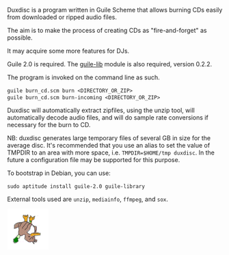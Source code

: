 Duxdisc is a program written in Guile Scheme that allows burning CDs easily from
downloaded or ripped audio files.

The aim is to make the process of creating CDs as "fire-and-forget" as possible.

It may acquire some more features for DJs.

Guile 2.0 is required.  The
[guile-lib](http://www.nongnu.org/guile-lib/) module is also required,
version 0.2.2.

The program is invoked on the command line as such.

    guile burn_cd.scm burn <DIRECTORY_OR_ZIP>
    guile burn_cd.scm burn-incoming <DIRECTORY_OR_ZIP>

Duxdisc will automatically extract zipfiles, using the unzip tool, will 
automatically decode audio files, and will do sample rate conversions if 
necessary for the burn to CD.

NB: duxdisc generates large temporary files of several GB in size for
the average disc.  It's recommended that you use an alias to set the
value of TMPDIR to an area with more space, i.e. `TMPDIR=$HOME/tmp
duxdisc`.  In the future a configuration file may be supported for
this purpose.


To bootstrap in Debian, you can use:

    sudo aptitude install guile-2.0 guile-library

External tools used are `unzip`, `mediainfo`, `ffmpeg`, and `sox`.

![DUX used CUT!](https://raw.githubusercontent.com/amoe/duxdisc/master/misc/Spin%20Dux.gif)

